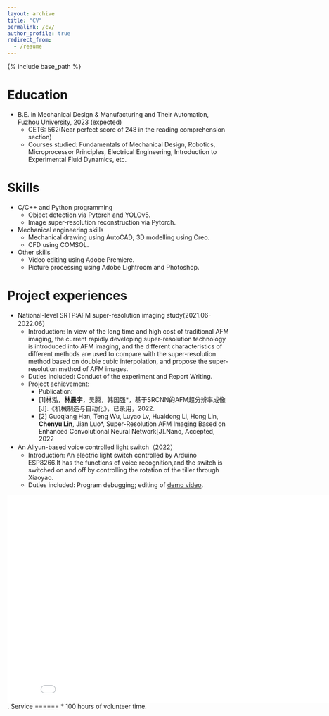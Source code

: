 ```yaml
---
layout: archive
title: "CV"
permalink: /cv/
author_profile: true
redirect_from:
  - /resume
---
```


{% include base_path %}

Education
======
* B.E. in Mechanical Design & Manufacturing and Their Automation, Fuzhou University, 2023 (expected)
  * CET6: 562(Near perfect score of 248 in the reading comprehension section)
  * Courses studied: Fundamentals of Mechanical Design, Robotics, Microprocessor Principles, Electrical Engineering, Introduction to Experimental Fluid Dynamics, etc.

  
Skills
======
* C/C++ and Python programming
  * Object detection via Pytorch and YOLOv5.   
  * Image super-resolution reconstruction via Pytorch.
* Mechanical engineering skills
  * Mechanical drawing using AutoCAD; 3D modelling using Creo.
  * CFD using COMSOL.
* Other skills
  * Video editing using Adobe Premiere.
  * Picture processing using Adobe Lightroom and Photoshop.

Project experiences
=====
* National-level SRTP:AFM super-resolution imaging study(2021.06-2022.06）
  * Introduction: In view of the long time and high cost of traditional AFM imaging, the current rapidly developing super-resolution technology is introduced into AFM imaging, and the different characteristics of different methods are used to compare with the super-resolution method based on double cubic interpolation, and propose the super-resolution method of AFM images.
  * Duties included: Conduct of the experiment and Report Writing.
  * Project achievement:
    * Publication:
     * [1]林泓，**林晨宇**，吴腾，韩国强*，基于SRCNN的AFM超分辨率成像 [J].《机械制造与自动化》，已录用，2022.
     * [2] Guoqiang Han, Teng Wu, Luyao Lv, Huaidong Li, Hong Lin, **Chenyu Lin**, Jian Luo*, Super-Resolution AFM Imaging Based on Enhanced Convolutional Neural 		Network[J].Nano, Accepted, 2022
* An Aliyun-based voice controlled light switch（2022）
  * Introduction: An electric light switch  controlled by Arduino ESP8266.It has the functions of voice recognition,and the switch is switched on and off by controlling the rotation of the tiller through Xiaoyao.
  * Duties included: Program debugging; editing of [demo video](https://www.bilibili.com/video/BV1g84y1w7uU/?vd_source=fe26f92cd0edfefb1b705f22b8722cfe).

<iframe src="//player.bilibili.com/player.html?aid=611169530&bvid=BV1g84y1w7uU&cid=1058631345&page=1&high_quality=1" width="840" height="472.5" scrolling="no" border="0" frameborder="no" framespacing="0" allowfullscreen="true"> </iframe>.
Service 
======
* 100 hours of volunteer time.
